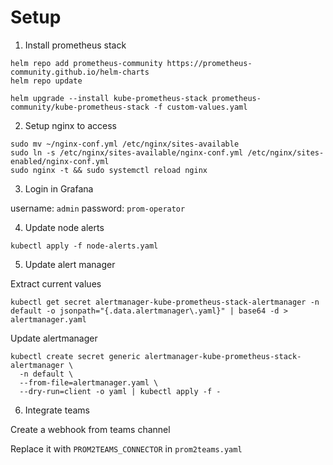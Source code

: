 # Setup

1. Install prometheus stack

```
helm repo add prometheus-community https://prometheus-community.github.io/helm-charts
helm repo update

helm upgrade --install kube-prometheus-stack prometheus-community/kube-prometheus-stack -f custom-values.yaml
```


2. Setup nginx to access


```
sudo mv ~/nginx-conf.yml /etc/nginx/sites-available
sudo ln -s /etc/nginx/sites-available/nginx-conf.yml /etc/nginx/sites-enabled/nginx-conf.yml
sudo nginx -t && sudo systemctl reload nginx
```

3. Login in Grafana


username: ```admin```
password: ```prom-operator```



4. Update node alerts

```
kubectl apply -f node-alerts.yaml
```


5. Update alert manager

Extract current values

```
kubectl get secret alertmanager-kube-prometheus-stack-alertmanager -n default -o jsonpath="{.data.alertmanager\.yaml}" | base64 -d > alertmanager.yaml
```

Update alertmanager

```
kubectl create secret generic alertmanager-kube-prometheus-stack-alertmanager \
  -n default \
  --from-file=alertmanager.yaml \
  --dry-run=client -o yaml | kubectl apply -f -
```


6. Integrate teams

Create a webhook from teams channel


Replace it with ```PROM2TEAMS_CONNECTOR``` in ```prom2teams.yaml```


